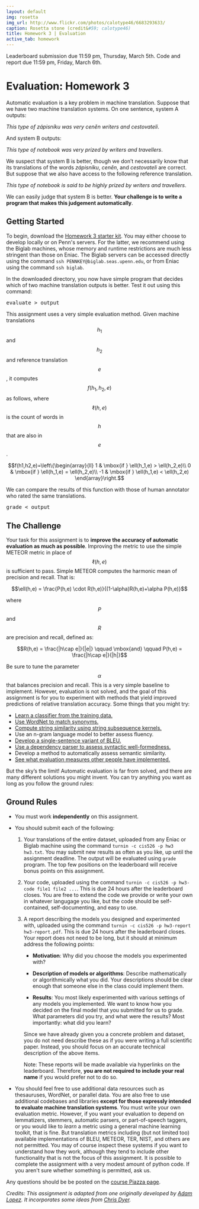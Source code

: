 ```yaml
---
layout: default
img: rosetta
img_url: http://www.flickr.com/photos/calotype46/6683293633/
caption: Rosetta stone (credit&#59; calotype46)
title: Homework 3 | Evaluation
active_tab: homework
---
```


<div class="alert alert-info">
  Leaderboard submission due 11:59 pm, Thursday, March 5th.
  Code and report due 11:59 pm, Friday, March 6th.
</div>

Evaluation:  <span class="text-muted">Homework 3</span>
=============================================================

Automatic evaluation is a key problem in machine translation. Suppose that we have two
machine translation systems. On one sentence, system A outputs:

*This type of zápisníku was very ceněn writers and cestovateli*.

And system B outputs:

*This type of notebook was very prized by writers and travellers*.

We suspect that system B is better, though we don’t necessarily know that its translations
of the words *zápisníku*, *ceněn*, and *cestovateli* are correct. But suppose that we also
have access to the following reference translation.

*This type of notebook is said to be highly prized by writers and travellers*.

We can easily judge that system B is better. **Your challenge is to write a program that
makes this judgement automatically**.
 
## Getting Started

To begin, download the [Homework 3 starter kit](http://seas.upenn.edu/~cis526/hw3.zip).
You may either choose to develop locally or on Penn's servers. For the latter, we
recommend using the Biglab machines, whose memory and runtime restrictions are much
less stringent than those on Eniac. The Biglab servers can be accessed directly
using the command `ssh PENNKEY@biglab.seas.upenn.edu`, or from Eniac using the
command `ssh biglab`.

In the downloaded directory, you now have simple program that decides which of two
machine translation outputs is better. Test it out using this command:

<pre>evaluate &gt; output</pre>

This assignment uses a very simple evaluation method.
Given machine translations $$h_1$$ and $$h_2$$ and reference translation $$e$$,
it computes $$f(h_1,h_2,e)$$ as follows, where $$\ell(h,e)$$ is the count of words in $$h$$
that are also in $$e$$.

$$f(h1,h2,e)=\left\{\begin{array}{ll}
  1 & \mbox{if } \ell(h_1,e) > \ell(h_2,e)\\
  0 & \mbox{if } \ell(h_1,e) = \ell(h_2,e)\\
  -1 & \mbox{if } \ell(h_1,e) < \ell(h_2,e)  
\end{array}\right.$$

We can compare the results of this function with those of human annotator who rated
the same translations.

<pre>grade &lt; output</pre>

## The Challenge

Your task for this assignment is to **improve the accuracy of automatic evaluation as
much as possible**.  Improving the metric to use the simple METEOR metric in place of $$\ell(h,e)$$
is sufficient to pass. Simple METEOR computes the harmonic mean of precision and recall. That is:

$$\ell(h,e) = \frac{P(h,e) \cdot R(h,e)}{(1-\alpha)R(h,e)+\alpha P(h,e)}$$

where $$P$$ and $$R$$ are precision and recall, defined as:

$$R(h,e) = \frac{|h\cap e|}{|e|} \qquad \mbox{and} \qquad P(h,e) = \frac{|h\cap e|}{|h|}$$

Be sure to tune the parameter $$\alpha$$ that balances precision and recall.
This is a very simple baseline to implement. However, evaluation is not solved,
and the goal of this assignment is for you to experiment with methods that yield
improved predictions of relative translation accuracy. Some things that you might try:

* [Learn a classifier from the training data.](http://aclweb.org/anthology//W/W11/W11-2113.pdf)
* [Use WordNet to match synonyms.](http://wordnet.princeton.edu/)
* [Compute string similarity using string subsequence kernels.](http://jmlr.org/papers/volume2/lodhi02a/lodhi02a.pdf)
* Use an n-gram language model to better assess fluency.
* [Develop a single-sentence variant of BLEU.](http://aclweb.org/anthology//P/P02/P02-1040.pdf)
* [Use a dependency parser to assess syntactic well-formedness.](http://ssli.ee.washington.edu/people/jgk/dist/metaweb/mtjournal.pdf)
* Develop a method to automatically assess semantic similarity.
* [See what evaluation measures other people have implemented.](http://www.statmt.org/wmt10/pdf/wmt10-overview.pdf)

But the sky’s the limit! Automatic evaluation is far from solved, and there are many different
solutions you might invent. You can try anything you want as long as you follow the ground rules:

## Ground Rules

* You must work **independently** on this assignment.

* You should submit each of the following:

    1.  Your translations of the entire dataset, uploaded from any Eniac or Biglab machine
        using the command `turnin -c cis526 -p hw3 hw3.txt`.
        You may submit new results as often as you like, up until the assignment deadline.
        The output will be evaluated using `grade` program.
        The top few positions on the leaderboard will receive bonus points on this assignment.

    2.  Your code, uploaded using the command `turnin -c cis526 -p hw3-code file1 file2 ...`.
        This is due 24 hours after the leaderboard closes.
        You are free to extend the code we provide or write your own in whatever
        langugage you like, but the code should be self-contained,
        self-documenting, and easy to use.
  
    3.  A report describing the models you designed and experimented with, uploaded
        using the command `turnin -c cis526 -p hw3-report hw3-report.pdf`. This is
        due 24 hours after the leaderboard closes. Your report does not need to be
        long, but it should at minimum address the following points:

        * **Motivation**: Why did you choose the models you experimented with?

        * **Description of models or algorithms**: Describe mathematically or algorithmically
	  what you did.
          Your descriptions should be clear enough that someone else in the class could
	  implement them.

        * **Results**: You most likely experimented with various settings of any models
	  you implemented.
          We want to know how you decided on the final model that you submitted for us to grade.
          What parameters did you try, and what were the results?
          Most importantly: what did you learn?

        Since we have already given you a concrete problem and dataset, you do not
        need describe these as if you were writing a full scientific paper. Instead,
        you should focus on an accurate technical description of the above items.

        Note: These reports will be made available via hyperlinks on the leaderboard.
        Therefore, **you are not required to include your real name** if you would prefer not
        to do so.

* You should feel free to use additional data resources such as thesauruses,
  WordNet, or parallel data. You are also free to use additional codebases and libraries
  <b>except for those expressly intended to evaluate machine translation
  systems</b>. You must write your own evaluation metric. However, if you
  want your evaluation to depend on lemmatizers, stemmers, automatic parsers,
  or part-of-speech taggers, or you would like to *learn* a metric using
  a general machine learning toolkit, that is fine. But translation metrics including
  (but not limited too) available implementations of BLEU, METEOR, TER,
  NIST, and others are not permitted. You may of course inspect these systems
  if you want to understand how they work, although they tend to include
  other functionality that is not the focus of this assignment.
  It is possible to complete the assignment with a very modest amount
  of python code. If you aren't sure whether something is permitted, ask us.
				    
Any questions should be be posted on the
[course Piazza page](https://piazza.com/upenn/spring2015/cis526).

*Credits: This assignment is adapted from one originally developed by 
[Adam Lopez](https://alopez.github.io). It
incorporates some ideas from [Chris Dyer](http://www.cs.cmu.edu/~cdyer).*
